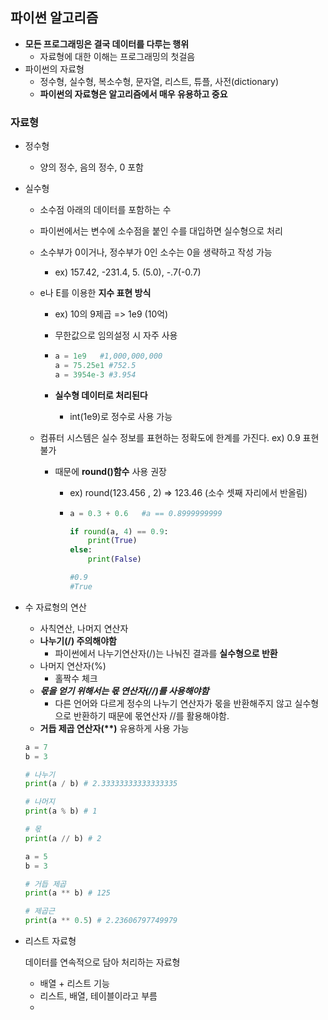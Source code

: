 ## 파이썬 알고리즘

- **모든 프로그래밍은 결국 데이터를 다루는 행위**
  - 자료형에 대한 이해는 프로그래밍의 첫걸음
- 파이썬의 자료형
  - 정수형, 실수형, 복소수형, 문자열, 리스트, 튜플, 사전(dictionary)
  - **파이썬의 자료형은 알고리즘에서 매우 유용하고 중요**

### 자료형

- 정수형

  - 양의 정수, 음의 정수, 0 포함

- 실수형

  - 소수점 아래의 데이터를 포함하는 수

  - 파이썬에서는 변수에 소수점을 붙인 수를 대입하면 실수형으로 처리

  - 소수부가 0이거나, 정수부가 0인 소수는 0을 생략하고 작성 가능

    - ex) 157.42, -231.4, 5. (5.0), -.7(-0.7)

  - e나 E를 이용한 **지수 표현 방식**

    - ex) 10의 9제곱 => 1e9 (10억)

    - 무한값으로 임의설정 시 자주 사용

    - ```python
      a = 1e9	#1,000,000,000
      a = 75.25e1 #752.5
      a = 3954e-3 #3.954
      ```

    - **실수형 데이터로 처리된다**

      - int(1e9)로 정수로 사용 가능

  - 컴퓨터 시스템은 실수 정보를 표현하는 정확도에 한계를 가진다. ex) 0.9 표현 불가

    - 때문에 **round()함수** 사용 권장

      - ex) round(123.456 , 2) => 123.46 (소수 셋째 자리에서 반올림)

      - ```python
        a = 0.3 + 0.6	#a == 0.8999999999
        
        if round(a, 4) == 0.9:	
            print(True)
        else:
            print(False)
        
        #0.9
        #True
        ```

- 수 자료형의 연산

  - 사칙연산, 나머지 연산자
  - **나누기(/) 주의해야함**
    - 파이썬에서 나누기연산자(/)는 나눠진 결과를 **실수형으로 반환**
  - 나머지 연산자(%)
    - 홀짝수 체크
  - ***몫을 얻기 위해서는 몫 연산자(//)를 사용해야함***
    - 다른 언어와 다르게 정수의 나누기 연산자가 몫을 반환해주지 않고 실수형으로 반환하기 때문에 몫연산자 //를 활용해야함.
  - **거듭 제곱 연산자(\*\*)** 유용하게 사용 가능

  ```python
  a = 7
  b = 3
  
  # 나누기
  print(a / b) # 2.33333333333333335
  
  # 나머지
  print(a % b) # 1
  
  # 몫
  print(a // b) # 2
  
  a = 5
  b = 3
  
  # 거듭 제곱
  print(a ** b) # 125
  
  # 제곱근
  print(a ** 0.5) # 2.23606797749979
  ```

- 리스트 자료형

  데이터를 연속적으로 담아 처리하는 자료형

  - 배열 + 리스트 기능
  - 리스트, 배열, 테이블이라고 부름
  - 

